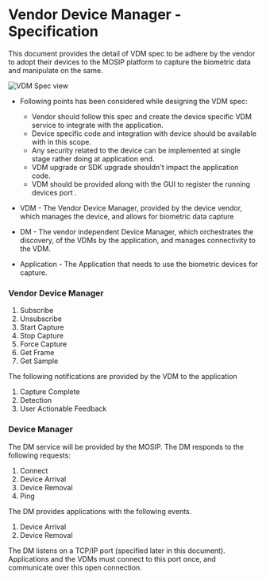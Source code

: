# **Vendor Device Manager - Specification**

This document provides the detail of VDM spec to be adhere by the vendor to adopt their devices to the MOSIP platform 
to capture the biometric data and manipulate on the same. 

![VDM Spec view](https://github.com/mosip/mosip/blob/DEV/design/_images/registration/vdm-spec-design.png)

* Following points has been considered while designing the VDM spec:
   - Vendor should follow this spec and create the device specific VDM service to integrate with the application.
   - Device specific code and integration with device should be available with in this scope.
   - Any security related to the device can be implemented at single stage rather doing at application end.
   - VDM upgrade or SDK upgrade shouldn't impact the application code. 
   - VDM should be provided along with the GUI to register the running devices port .
   

* VDM - The Vendor Device Manager, provided by the device vendor, which manages the device, and allows for biometric data capture   
* DM  - The vendor independent Device Manager, which orchestrates the discovery, of the VDMs by the application, and manages connectivity to the VDM.
* Application - The Application that needs to use the biometric devices for capture. 

### Vendor Device Manager 
   1. Subscribe 
   2. Unsubscribe 
   3. Start Capture 
   4. Stop Capture 
   5. Force Capture 
   6. Get Frame 
   7. Get Sample 

   The following notifications are provided by the VDM to the application 
   1. Capture Complete 
   2. Detection 
   3. User Actionable Feedback 

### Device Manager 
   

   The DM service will be provided by the MOSIP. The DM responds to the following requests: 
   1. Connect 
   2. Device Arrival 
   3. Device Removal 
   4. Ping 
   
   The DM provides applications with the following events.
   1. Device Arrival 
   2. Device Removal 

The DM listens on a TCP/IP port (specified later in this document). Applications and the 
VDMs must connect to this port once, and communicate over this open connection. 

